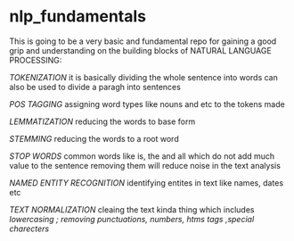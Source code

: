 # nlp_fundamentals # 

This is going to be a very basic and fundamental repo for gaining a good grip and understanding on the building blocks of NATURAL LANGUAGE PROCESSING:

*TOKENIZATION*
it is basically dividing the whole sentence into words 
can also be used to divide a paragh into sentences 

*POS TAGGING*
assigning word types like nouns and etc to the tokens made

*LEMMATIZATION*
reducing the words to base form 

*STEMMING*
reducing the words to a root word 

*STOP WORDS*
common words like is, the and all which do not add much value to the sentence 
removing them will reduce noise in the text analysis 

*NAMED ENTITY RECOGNITION*
identifying entites in text like names, dates etc

*TEXT NORMALIZATION*
cleaing the text kinda thing which includes *lowercasing ; removing punctuations, numbers, htms tags ,special charecters*
